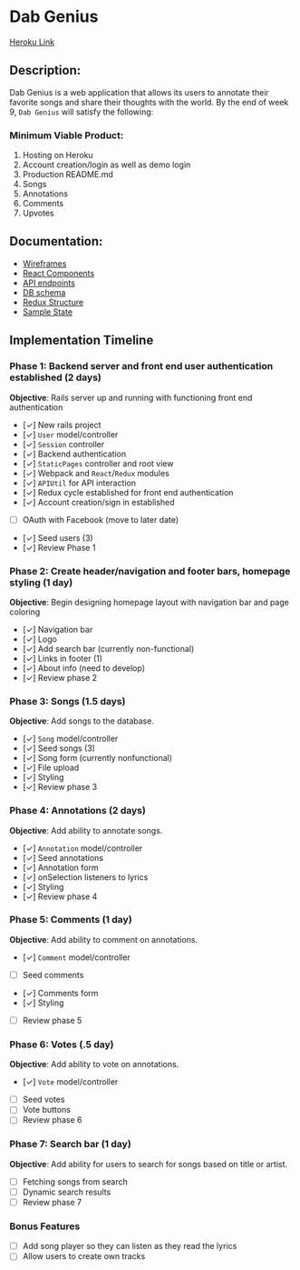# Dab Genius

[Heroku Link][heroku]

[heroku]: https://dab-genius.herokuapp.com/

## Description:
Dab Genius is a web application that allows its users to annotate their
favorite songs and share their thoughts with the world. By the end of week 9, `Dab Genius` will satisfy the following:

### Minimum Viable Product:
  1. Hosting on Heroku
  2. Account creation/login as well as demo login
  3. Production README.md
  4. Songs
  5. Annotations
  6. Comments
  7. Upvotes

## Documentation:
* [Wireframes][wireframes]
* [React Components][components]
* [API endpoints][api-endpoints]
* [DB schema][schema]
* [Redux Structure][redux-structure]
* [Sample State][sample-state]

[wireframes]: docs/wireframes
[components]: docs/component-hierarchy.md
[redux-structure]: rdocs/edux-structure.md
[sample-state]: docs/sample-state.md
[api-endpoints]: docs/api-endpoints.md
[schema]: docs/schema.md

## Implementation Timeline

### Phase 1: Backend server and front end user authentication established (2 days)
**Objective**: Rails server up and running with functioning front end authentication
  - [✓] New rails project
  - [✓] `User` model/controller
  - [✓] `Session` controller
  - [✓] Backend authentication
  - [✓] `StaticPages` controller and root view
  - [✓] Webpack and `React`/`Redux` modules
  - [✓] `APIUtil` for API interaction
  - [✓] Redux cycle established for front end authentication
  - [✓] Account creation/sign in established
  - [ ] OAuth with Facebook (move to later date)
  - [✓] Seed users (3)
  - [✓] Review Phase 1

### Phase 2: Create header/navigation and footer bars, homepage styling (1 day)
**Objective**: Begin designing homepage layout with navigation bar and page coloring
  - [✓] Navigation bar
  - [✓] Logo
  - [✓] Add search bar (currently non-functional)
  - [✓] Links in footer (1)
  - [✓] About info (need to develop)
  - [✓] Review phase 2

### Phase 3: Songs (1.5 days)
**Objective**: Add songs to the database.
  - [✓] `Song` model/controller
  - [✓] Seed songs (3)
  - [✓] Song form (currently nonfunctional)
  - [✓] File upload
  - [✓] Styling
  - [✓] Review phase 3

### Phase 4: Annotations (2 days)
**Objective**: Add ability to annotate songs.
  - [✓] `Annotation` model/controller
  - [✓] Seed annotations
  - [✓] Annotation form
  - [✓] onSelection listeners to lyrics
  - [✓] Styling
  - [✓] Review phase 4

### Phase 5: Comments (1 day)
**Objective**: Add ability to comment on annotations.
  - [✓] `Comment` model/controller
  - [ ] Seed comments
  - [✓] Comments form
  - [✓] Styling
  - [ ] Review phase 5

### Phase 6: Votes (.5 day)
**Objective**: Add ability to vote on annotations.
  - [✓] `Vote` model/controller
  - [ ] Seed votes
  - [ ] Vote buttons
  - [ ] Review phase 6

### Phase 7: Search bar (1 day)
**Objective**: Add ability for users to search for songs based on title or artist.
  - [ ] Fetching songs from search
  - [ ] Dynamic search results
  - [ ] Review phase 7

### Bonus Features
  - [ ] Add song player so they can listen as they read the lyrics
  - [ ] Allow users to create own tracks
